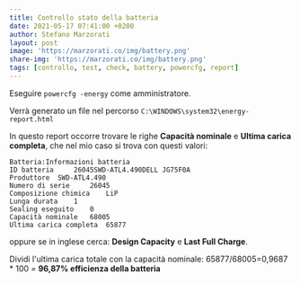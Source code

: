 ```yaml
---
title: Controllo stato della batteria
date: 2021-05-17 07:41:00 +0200
author: Stefano Marzorati
layout: post
image: 'https://marzorati.co/img/battery.png'
share-img: 'https://marzorati.co/img/battery.png'
tags: [controllo, test, check, battery, powercfg, report]
---
```

Eseguire <code>powercfg -energy</code> come amministratore.   

Verrà generato un file nel percorso <code>C:\WINDOWS\system32\energy-report.html</code>

In questo report occorre trovare le righe **Capacità nominale** e **Ultima carica completa**, che nel mio caso si trova con questi valori:   

	Batteria:Informazioni batteria
	ID batteria 	26045SWD-ATL4.490DELL JG75F0A
	Produttore 	SWD-ATL4.490
	Numero di serie 	26045
	Composizione chimica 	LiP
	Lunga durata 	1
	Sealing eseguito 	0
	Capacità nominale 	68005
	Ultima carica completa 	65877

oppure se in inglese cerca: **Design Capacity** e **Last Full Charge**.   

Dividi l'ultima carica totale con la capacità nominale: 65877/68005=0,9687 * 100 = **96,87% efficienza della batteria**
